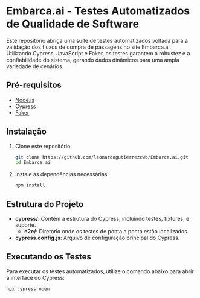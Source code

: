 # Embarca.ai - Testes Automatizados de Qualidade de Software

Este repositório abriga uma suíte de testes automatizados voltada para a validação dos fluxos de compra de passagens no site Embarca.ai. Utilizando Cypress, JavaScript e Faker, os testes garantem a robustez e a confiabilidade do sistema, gerando dados dinâmicos para uma ampla variedade de cenários.

## Pré-requisitos

- [Node.js](https://nodejs.org/)
- [Cypress](https://www.cypress.io/)
- [Faker](https://www.npmjs.com/package/faker)

## Instalação

1. Clone este repositório:
    ```bash
    git clone https://github.com/leonardogutierrezcwb/Embarca.ai.git
    cd Embarca.ai
    ```

2. Instale as dependências necessárias:
    ```bash
    npm install
    ```

## Estrutura do Projeto

- **cypress/**: Contém a estrutura do Cypress, incluindo testes, fixtures, e suporte.
  - **e2e/**: Diretório onde os testes de ponta a ponta estão localizados.
- **cypress.config.js**: Arquivo de configuração principal do Cypress.

## Executando os Testes

Para executar os testes automatizados, utilize o comando abaixo para abrir a interface do Cypress:

```bash
npx cypress open
